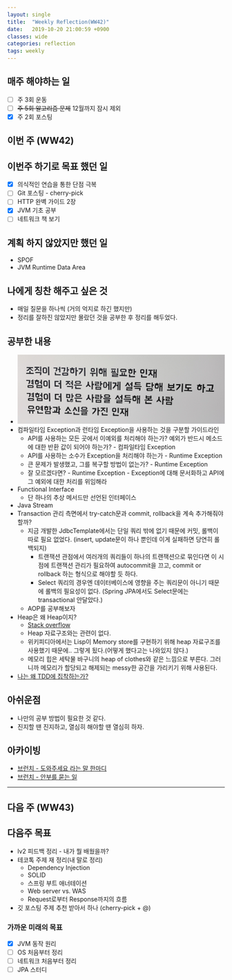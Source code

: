 ```yaml
---
layout: single
title:  "Weekly Reflection(WW42)"
date:   2019-10-20 21:00:59 +0900
classes: wide
categories: reflection
tags: weekly
---
```


## 매주 해야하는 일

- [ ] 주 3회 운동
- [ ] ~~주 5회 알고리즘 문제~~ 12월까지 잠시 제외
- [x] 주 2회 포스팅

## 이번 주 (WW42)

## 이번주 하기로 목표 했던 일

- [x] 의식적인 연습을 통한 단점 극복
- [ ] Git 포스팅 - cherry-pick
- [ ] HTTP 완벽 가이드 2장
- [x] JVM 기초 공부
- [ ] 네트워크 책 보기

## 계획 하지 않았지만 했던 일

- SPOF
- JVM Runtime Data Area

## 나에게 칭찬 해주고 싶은 것

- 매일 질문을 하나씩 (거의 억지로 하긴 했지만)
- 정리를 잘하진 않았지만 몰랐던 것을 공부한 후 정리를 해두었다.

## 공부한 내용

- ![회의실에 있는 내용](/assets/img/woowa.JPG)
- 컴파일타임 Exception과 런타임 Exception을 사용하는 것을 구분할 가이드라인
  - API를 사용하는 모든 곳에서 이예외를 처리해야 하는가? 예외가 반드시 메소드에 대한 반환 값이 되어야 하는가? - 컴파일타임 Exception
  - API를 사용하는 소수가 Exception을 처리해야 하는가 - Runtime Exception
  - 큰 문제가 발생했고, 그를 복구할 방법이 없는가? - Runtime Exception
  - 잘 모르겠다면? - Runtime Exception - Exception에 대해 문서화하고 API에 그 예외에 대한 처리를 위임해라
- Functional Interface
  - 단 하나의 추상 메서드만 선언된 인터페이스
- Java Stream
- Transaction 관리 측면에서 try-catch문과 commit, rollback을 계속 추가해줘야 할까?
  - 지금 개발한 JdbcTemplate에서는 단일 쿼리 밖에 없기 때문에 커밋, 롤백이 따로 필요 없었다. (insert, update문이 하나 뿐인데 이게 실패하면 당연히 롤백되지)
    - 트랜잭션 관점에서 여러개의 쿼리들이 하나의 트랜잭션으로 묶인다면 이 시점에 트랜잭션 관리가 필요하여 autocommit을 끄고, commit or rollback 하는 형식으로 해야할 듯 하다.
    - Select 쿼리의 경우엔 데이터베이스에 영향을 주는 쿼리문이 아니기 때문에 롤백의 필요성이 없다. (Spring JPA에서도 Select문에는 transactional 안달았다.)
  - AOP를 공부해보자
- Heap은 왜 Heap이지?
  - [Stack overflow](https://stackoverflow.com/questions/1699057/why-are-two-different-concepts-both-called-heap)
  - Heap 자료구조와는 관련이 없다.
  - 위키피디아에서는 Lisp이 Memory store를 구현하기 위해 heap 자료구조를 사용했기 때문에.. 그렇게 됬다.(어떻게 했다고는 나와있지 않다.)
  - 메모리 힙은 세탁물 바구니의 heap of clothes와 같은 느낌으로 부른다. 그러니까 메모리가 할당되고 해제되는 messy한 공간을 가리키기 위해 사용된다.
- [나는 왜 TDD에 집착하는가?](https://www.slideshare.net/javajigi/tdd-84038026)

## 아쉬운점

- 나만의 공부 방법이 필요한 것 같다.
- 진지할 땐 진지하고, 열심히 해야할 땐 열심히 하자.

## 아카이빙

- [브런치 - 도와주세요 라는 말 한마디](https://brunch.co.kr/@kozzangnim/363)
- [브런치 - 안부를 묻는 일](https://brunch.co.kr/@kozzangnim/345)

---

## 다음 주 (WW43)

## 다음주 목표

- lv2 피드백 정리 - 내가 뭘 배웠을까?
- 테코톡 주제 재 정리(내 말로 정리)
  - Dependency Injection
  - SOLID
  - 스프링 부트 애너테이션
  - Web server vs. WAS
  - Request로부터 Response까지의 흐름
- 깃 포스팅 주제 추천 받아서 하나 (cherry-pick + @)

### 가까운 미래의 목표

- [x] JVM 동작 원리
- [ ] OS 처음부터 정리
- [ ] 네트워크 처음부터 정리
- [ ] JPA 스터디
